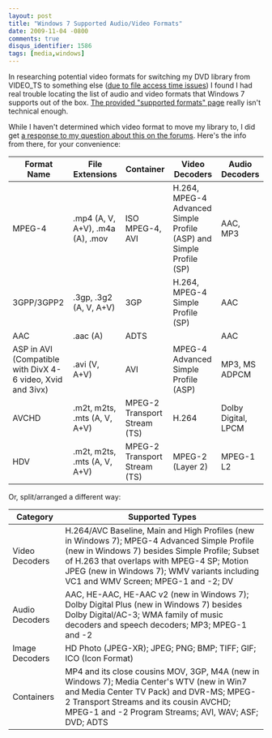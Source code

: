```yaml
---
layout: post
title: "Windows 7 Supported Audio/Video Formats"
date: 2009-11-04 -0800
comments: true
disqus_identifier: 1586
tags: [media,windows]
---
```

In researching potential video formats for switching my DVD library from
VIDEO_TS to something else ([due to file access time
issues](/archive/2009/10/26/one-year-retrospective-with-windows-home-server.aspx))
I found I had real trouble locating the list of audio and video formats
that Windows 7 supports out of the box. [The provided "supported
formats"
page](http://www.microsoft.com/windows/windows-media-center/learn-more/media-library/articles/media-library-file-types.aspx)
really isn't technical enough.

While I haven't determined which video format to move my library to, I
did get [a response to my question about this on the
forums](http://social.technet.microsoft.com/Forums/en-US/w7itpromedia/thread/fbdf8df9-b38c-4419-8a5d-19ee7ed0ef08).
Here's the info from there, for your convenience:

| Format Name  | File Extensions | Container | Video Decoders | Audio Decoders |
| --- | --- |  --- | --- | --- |
| MPEG-4 | .mp4 (A, V, A+V), .m4a (A), .mov | ISO MPEG-4, AVI | H.264, MPEG-4 Advanced Simple Profile (ASP) and Simple Profile (SP) | AAC, MP3 |
| 3GPP/3GPP2 | .3gp, .3g2 (A, V, A+V) | 3GP | H.264, MPEG-4 Simple Profile (SP) | AAC |
| AAC | .aac (A) | ADTS |   | AAC |
| ASP in AVI (Compatible with DivX 4-6 video, Xvid and 3ivx) | .avi (V, A+V) | AVI | MPEG-4 Advanced Simple Profile (ASP) | MP3, MS ADPCM |
| AVCHD | .m2t, m2ts, .mts (A, V, A+V) | MPEG-2 Transport Stream (TS) | H.264 | Dolby Digital, LPCM |
| HDV | .m2t, m2ts, .mts (A, V, A+V) | MPEG-2 Transport Stream (TS) | MPEG-2 (Layer 2) | MPEG-1 L2 |

Or, split/arranged a different way:

| Category | Supported Types |
| --- | --- |
| Video Decoders | H.264/AVC Baseline, Main and High Profiles (new in Windows 7); MPEG-4 Advanced Simple Profile (new in Windows 7) besides Simple Profile; Subset of H.263 that overlaps with MPEG-4 SP; Motion JPEG (new in Windows 7); WMV variants including VC1 and WMV Screen; MPEG-1 and -2; DV |
| Audio Decoders | AAC, HE-AAC, HE-AAC v2 (new in Windows 7); Dolby Digital Plus (new in Windows 7) besides Dolby Digital/AC-3; WMA family of music decoders and speech decoders; MP3; MPEG-1 and -2 |
| Image Decoders | HD Photo (JPEG-XR); JPEG; PNG; BMP; TIFF; GIF; ICO (Icon Format) |
| Containers | MP4 and its close cousins MOV, 3GP, M4A (new in Windows 7); Media Center's WTV (new in Win7 and Media Center TV Pack) and DVR-MS; MPEG-2 Transport Streams and its cousin AVCHD; MPEG-1 and -2 Program Streams; AVI, WAV; ASF; DVD; ADTS |
